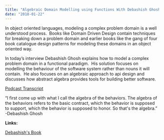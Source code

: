 ```yaml
---
title: "Algebraic Domain Modelling using Functions With Debashish Ghosh"
date: "2018-01-22"
---
```


In object oriented languages, modeling a complex problem domain is a well understood process.  Books like Domain Driven Design contain techniques for breaking down a problem domain and earlier books like the gang of four book catalogue design patterns for modeling these domains in an object oriented way.

In today’s interview Debashish Ghosh explains how to model a complex problem domain in a functional paradigm.  His solution focuses on modelling the behaviour of the software system rather than nouns it will contain.  He also focuses on an algebraic approach to api design and discusses how abstract algebra provides tools for building better software.

[Podcast Transcript](https://corecursive.com/005-algebraic-domain-modeling-using-functions-with-debashish-ghosh/)

“I first come up with what I call the algebra of the behaviors. The algebra of the behaviors refers to the basic contract, which the behavior is supposed to support, which the behavior is supposed to honor. So that's the algebra.” -Debashish Ghosh

**Links:**

[Debashish's Book](https://www.manning.com/books/functional-and-reactive-domain-modeling)
